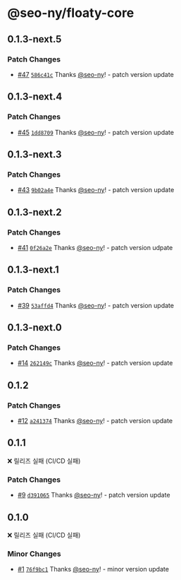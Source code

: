 # @seo-ny/floaty-core

## 0.1.3-next.5

### Patch Changes

- [#47](https://github.com/seo-ny/floaty/pull/47) [`586c41c`](https://github.com/seo-ny/floaty/commit/586c41ca948afc7b4f447c9dec1cd06016b3bf25) Thanks [@seo-ny](https://github.com/seo-ny)! - patch version update

## 0.1.3-next.4

### Patch Changes

- [#45](https://github.com/seo-ny/floaty/pull/45) [`1dd8709`](https://github.com/seo-ny/floaty/commit/1dd87091ef0e2bfdd9f46d980824807ca9404823) Thanks [@seo-ny](https://github.com/seo-ny)! - patch version update

## 0.1.3-next.3

### Patch Changes

- [#43](https://github.com/seo-ny/floaty/pull/43) [`9b02a4e`](https://github.com/seo-ny/floaty/commit/9b02a4e593b007a2119d8dd93c042a28cee83fdb) Thanks [@seo-ny](https://github.com/seo-ny)! - patch version update

## 0.1.3-next.2

### Patch Changes

- [#41](https://github.com/seo-ny/floaty/pull/41) [`0f26a2e`](https://github.com/seo-ny/floaty/commit/0f26a2eecb25535cd2c8de985b88247e6c8f8eb0) Thanks [@seo-ny](https://github.com/seo-ny)! - patch version udpate

## 0.1.3-next.1

### Patch Changes

- [#39](https://github.com/seo-ny/floaty/pull/39) [`53affd4`](https://github.com/seo-ny/floaty/commit/53affd4bf82c4ea12b5ada7d43ae3a05af1bc541) Thanks [@seo-ny](https://github.com/seo-ny)! - patch version update

## 0.1.3-next.0

### Patch Changes

- [#14](https://github.com/seo-ny/floaty/pull/14) [`262149c`](https://github.com/seo-ny/floaty/commit/262149cfa60f8cd76e1caf87f72f4c7594652862) Thanks [@seo-ny](https://github.com/seo-ny)! - patch version update

## 0.1.2

### Patch Changes

- [#12](https://github.com/seo-ny/floaty/pull/12) [`a241374`](https://github.com/seo-ny/floaty/commit/a241374d6f291538088883eaa75522fd0d909cde) Thanks [@seo-ny](https://github.com/seo-ny)! - patch version update

## 0.1.1

❌ 릴리즈 실패 (CI/CD 실패)

### Patch Changes

- [#9](https://github.com/seo-ny/floaty/pull/9) [`d391065`](https://github.com/seo-ny/floaty/commit/d3910656bb6762ea583f07f70b70ecda6ea440e8) Thanks [@seo-ny](https://github.com/seo-ny)! - patch version update

## 0.1.0

❌ 릴리즈 실패 (CI/CD 실패)

### Minor Changes

- [#1](https://github.com/seo-ny/floaty/pull/1) [`76f9bc1`](https://github.com/seo-ny/floaty/commit/76f9bc100cf66c26597a6290203caa45f0d57b0a) Thanks [@seo-ny](https://github.com/seo-ny)! - minor version update
